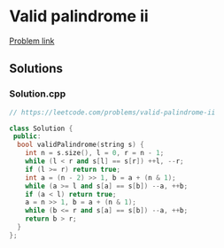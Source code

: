 # Valid palindrome ii

[Problem link](https://leetcode.com/problems/valid-palindrome-ii)

## Solutions


### Solution.cpp
```cpp
// https://leetcode.com/problems/valid-palindrome-ii

class Solution {
 public:
  bool validPalindrome(string s) {
    int n = s.size(), l = 0, r = n - 1;
    while (l < r and s[l] == s[r]) ++l, --r;
    if (l >= r) return true;
    int a = (n - 2) >> 1, b = a + (n & 1);
    while (a >= l and s[a] == s[b]) --a, ++b;
    if (a < l) return true;
    a = n >> 1, b = a + (n & 1);
    while (b <= r and s[a] == s[b]) --a, ++b;
    return b > r;
  }
};
```